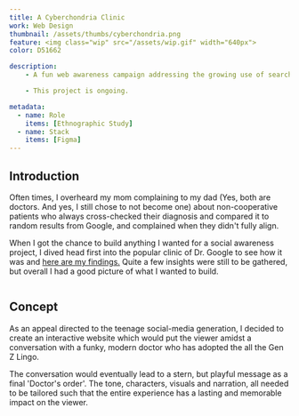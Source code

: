 ```yaml
---
title: A Cyberchondria Clinic
work: Web Design
thumbnail: /assets/thumbs/cyberchondria.png
feature: <img class="wip" src="/assets/wip.gif" width="640px">
color: D51662

description:
    - A fun web awareness campaign addressing the growing use of search engines and online platforms for self diagnosis and the problems that lie therein.

    - This project is ongoing.

metadata:
  - name: Role
    items: [Ethnographic Study]
  - name: Stack
    items: [Figma]
---
```


## Introduction

Often times, I overheard my mom complaining to my dad (Yes, both are doctors. And yes, I still chose to not become one) about non-cooperative patients who always cross-checked their diagnosis and compared it to random results from Google, and complained when they didn't fully align.

When I got the chance to build anything I wanted for a social awareness project, I dived head first into the popular clinic of Dr. Google to see how it was and [here are my findings.](https://paper.dropbox.com/doc/Case-Study-Using-the-Web-to-obtain-Medical-Information-MMkdg5MqSX0jUBKzAbyvR?_tk=share_copylink) Quite a few insights were still to be gathered, but overall I had a good picture of what I wanted to build.

<figure>
    <img src="{{ site.baseurl }}/assets/scomm/research.png" alt="">
</figure>


## Concept

As an appeal directed to the teenage social-media generation, I decided to create an interactive website which would put the viewer amidst a conversation with a funky, modern doctor who has adopted the all the Gen Z Lingo.

The conversation would eventually lead to a stern, but playful message as a final 'Doctor's order'. The tone, characters, visuals and narration, all needed to be tailored such that the entire experience has a lasting and memorable impact on the viewer.